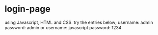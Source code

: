 # login-page
using Javascript, HTML and CSS.
try the entries below;
username: admin 
password: admin 
or
username: javascript 
password: 1234
